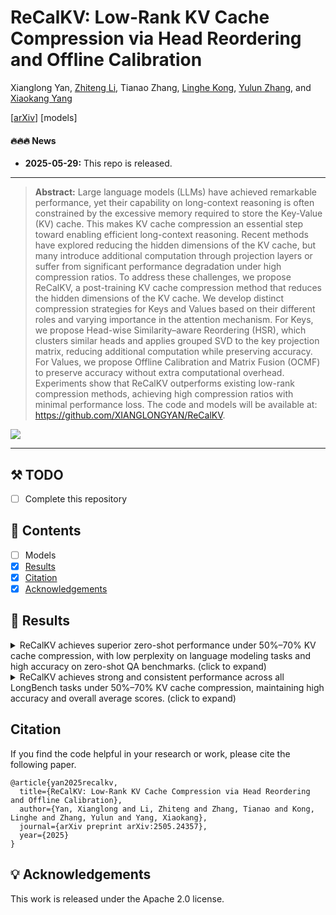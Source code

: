 # ReCalKV: Low-Rank KV Cache Compression via Head Reordering and Offline Calibration

Xianglong Yan, [Zhiteng Li](https://zhitengli.github.io), Tianao Zhang, [Linghe Kong](https://www.cs.sjtu.edu.cn/~linghe.kong/), [Yulun Zhang](http://yulunzhang.com/), and [Xiaokang Yang](https://english.seiee.sjtu.edu.cn/english/detail/842_802.htm)

[[arXiv](https://arxiv.org/pdf/2505.24357
)]  [models]

#### 🔥🔥🔥 News

- **2025-05-29:** This repo is released.

---  

> **Abstract:** Large language models (LLMs) have achieved remarkable performance, yet their capability on long-context reasoning is often constrained by the excessive memory required to store the Key-Value (KV) cache. This makes KV cache compression an essential step toward enabling efficient long-context reasoning. Recent methods have explored reducing the hidden dimensions of the KV cache, but many introduce additional computation through projection layers or suffer from significant performance degradation under high compression ratios. To address these challenges, we propose ReCalKV, a post-training KV cache compression method that reduces the hidden dimensions of the KV cache. We develop distinct compression strategies for Keys and Values based on their different roles and varying importance in the attention mechanism. For Keys, we propose Head-wise Similarity–aware Reordering (HSR), which clusters similar heads and applies grouped SVD to the key projection matrix, reducing additional computation while preserving accuracy. For Values, we propose Offline Calibration and Matrix Fusion (OCMF) to preserve accuracy without extra computational overhead. Experiments show that ReCalKV outperforms existing low-rank compression methods, achieving high compression ratios with minimal performance loss. The code and models will be available at: https://github.com/XIANGLONGYAN/ReCalKV.



![](figs/overview.jpg)

---

## ⚒️ TODO

* [ ] Complete this repository

## 🔗 Contents

- [ ] Models
- [x] [Results](#Results)
- [x] [Citation](#Citation)
- [x] [Acknowledgements](#Acknowledgements)

## 🔎 Results

<details>
<summary>ReCalKV achieves superior zero-shot performance under 50%–70% KV cache compression, with low perplexity on language modeling tasks and high accuracy on zero-shot QA benchmarks. (click to expand)</summary>
<p align="center">
  <img width="100%" src="figs/table1.jpg">
</p>

</details>

<details>
<summary>ReCalKV achieves strong and consistent performance across all LongBench tasks under 50%–70% KV cache compression, maintaining high accuracy and overall average scores. (click to expand)</summary>

<p align="center">
  <img width="100%" src="figs/table2.jpg">
</p>

</details>

## Citation

If you find the code helpful in your research or work, please cite the following paper.

```
@article{yan2025recalkv,
  title={ReCalKV: Low-Rank KV Cache Compression via Head Reordering and Offline Calibration},
  author={Yan, Xianglong and Li, Zhiteng and Zhang, Tianao and Kong, Linghe and Zhang, Yulun and Yang, Xiaokang},
  journal={arXiv preprint arXiv:2505.24357},
  year={2025}
}
```

## 💡 Acknowledgements

This work is released under the Apache 2.0 license.
